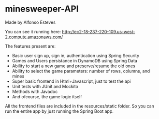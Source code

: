 # minesweeper-API

Made by Alfonso Esteves

You can see it running here:
http://ec2-18-237-220-109.us-west-2.compute.amazonaws.com/

The features present are:
 - Basic user sign up, sign in, authentication using Spring Security
 - Games and Users persistance in DynamoDB using Spring Data
 - Ability to start a new game and preserve/resume the old ones
 - Ability to select the game parameters: number of rows, columns, and mines
 - Super basic frontend in Html+Javascript, just to test the api
 - Unit tests with JUnit and Mockito
 - Methods with Javadoc
 - And ofcourse, the game logic itself

All the frontend files are included in the resources/static folder. So you can run the entire app by just running the Spring Boot app.
